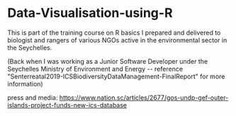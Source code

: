 # Data-Visualisation-using-R

This is part of the training course on R basics I prepared and delivered to biologist and rangers of various NGOs active in the environmental sector in the Seychelles. 

(Back when I was working as a Junior Software Developer under the Seychelles Ministry of Environment and Energy -- reference "Senterreatal2019-ICSBiodiversityDataManagement-FinalReport" for more information)

press and media: https://www.nation.sc/articles/2677/gos-undp-gef-outer-islands-project-funds-new-ics-database
